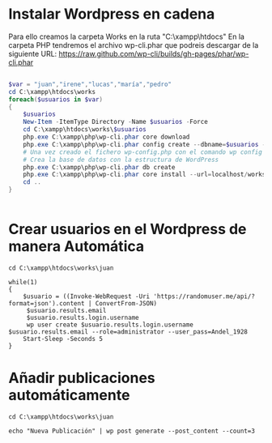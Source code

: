# Instalar Wordpress en cadena

Para ello creamos la carpeta Works en la ruta "C:\xampp\htdocs\"
En la carpeta PHP tendremos el archivo wp-cli.phar que podreis descargar de la siguiente URL: https://raw.github.com/wp-cli/builds/gh-pages/phar/wp-cli.phar
```powershell

$var = "juan","irene","lucas","maría","pedro"
cd C:\xampp\htdocs\works
foreach($usuarios in $var)
{
    $usuarios
    New-Item -ItemType Directory -Name $usuarios -Force
    cd C:\xampp\htdocs\works\$usuarios
    php.exe C:\xampp\php\wp-cli.phar core download
    php.exe C:\xampp\php\wp-cli.phar config create --dbname=$usuarios --dbuser=root
    # Una vez creado el fichero wp-config.php con el comando wp config create --dbname=wptest --dbuser=miusuario --dbpass=miclave --locale=es_ES
    # Crea la base de datos con la estructura de WordPress
    php.exe C:\xampp\php\wp-cli.phar db create
    php.exe C:\xampp\php\wp-cli.phar core install --url=localhost/works/$usuarios --title="Este es el sitio de $usuarios" --admin_user=queipo --admin_password=Andel_1928 --admin_email=mi@email.com 
    cd ..
}



```

# Crear usuarios en el Wordpress de manera Automática

```
cd C:\xampp\htdocs\works\juan

while(1)
{
    $usuario = ((Invoke-WebRequest -Uri 'https://randomuser.me/api/?format=json').content | ConvertFrom-JSON)
     $usuario.results.email
     $usuario.results.login.username
     wp user create $usuario.results.login.username $usuario.results.email --role=administrator --user_pass=Andel_1928
    Start-Sleep -Seconds 5
}
```
# Añadir publicaciones automáticamente
```
cd C:\xampp\htdocs\works\juan

echo "Nueva Publicación" | wp post generate --post_content --count=3
```
